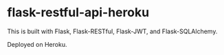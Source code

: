 # flask-restful-api-heroku

This is built with Flask, Flask-RESTful, Flask-JWT, and Flask-SQLAlchemy.

Deployed on Heroku.
